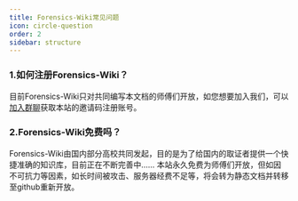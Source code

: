 ```yaml
---
title: Forensics-Wiki常见问题
icon: circle-question
order: 2
sidebar: structure
---
```


### 1.如何注册Forensics-Wiki？
目前Forensics-Wiki只对共同编写本文档的师傅们开放，如您想要加入我们，可以[加入群聊](http://qm.qq.com/cgi-bin/qm/qr?_wv=1027&k=xb3EGKbjP--OqnuSqltmYFXQbOBWSSLp&authKey=HzfKJRJ2R6bidHqMCELI52zng%2BI5yblvgf8CoHcgxnW3fOUqUmGyshRLbxyrDOD3&noverify=0&group_code=286152000)获取本站的邀请码注册账号。

### 2.Forensics-Wiki免费吗？
Forensics-Wiki由国内部分高校共同发起，目的是为了给国内的取证者提供一个快捷准确的知识库，目前正在不断完善中…… 本站永久免费为师傅们开放，但如因不可抗力等因素，如长时间被攻击、服务器经费不足等，将会转为静态文档并转移至github重新开放。